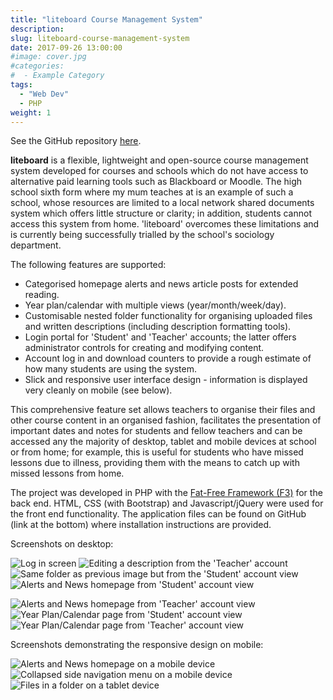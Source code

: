 ```yaml
---
title: "liteboard Course Management System"
description:
slug: liteboard-course-management-system
date: 2017-09-26 13:00:00
#image: cover.jpg
#categories:
#  - Example Category
tags:
  - "Web Dev"
  - PHP
weight: 1
---
```


See the GitHub repository [here](https://github.com/jemgunay/liteboard).

**liteboard** is a flexible, lightweight and open-source course management system developed for courses and schools which
do not have access to alternative paid learning tools such as Blackboard or Moodle. The high school sixth form where my
mum teaches at is an example of such a school, whose resources are limited to a local network shared documents system
which offers little structure or clarity; in addition, students cannot access this system from home. 'liteboard'
overcomes these limitations and is currently being successfully trialled by the school's sociology department.

The following features are supported:

- Categorised homepage alerts and news article posts for extended reading.
- Year plan/calendar with multiple views (year/month/week/day).
- Customisable nested folder functionality for organising uploaded files and written descriptions (including description
  formatting tools).
- Login portal for 'Student' and 'Teacher' accounts; the latter offers administrator controls for creating and modifying
  content.
- Account log in and download counters to provide a rough estimate of how many students are using the system.
- Slick and responsive user interface design - information is displayed very cleanly on mobile (see below).

This comprehensive feature set allows teachers to organise their files and other course content in an organised fashion,
facilitates the presentation of important dates and notes for students and fellow teachers and can be accessed any the
majority of desktop, tablet and mobile devices at school or from home; for example, this is useful for students who have
missed lessons due to illness, providing them with the means to catch up with missed lessons from home.

The project was developed in PHP with the [Fat-Free Framework (F3)](https://fatfreeframework.com) for the back end. HTML, CSS (with Bootstrap) and
Javascript/jQuery were used for the front end functionality. The application files can be found on GitHub (link at the
bottom) where installation instructions are provided.

Screenshots on desktop:

![Log in screen](frame.png) ![Editing a description from the 'Teacher' account](frame2.png) 
![Same folder as previous image but from the 'Student' account view](frame3.png) ![Alerts and News homepage from 'Student' account view](frame4.png)

![Alerts and News homepage from 'Teacher' account view](frame5.png) ![Year Plan/Calendar page from 'Student' account view](frame6.png) ![Year Plan/Calendar page from 'Teacher' account view](frame7.png)

Screenshots demonstrating the responsive design on mobile:

![Alerts and News homepage on a mobile device](frame8.png) ![Collapsed side navigation menu on a mobile device](frame9.png)
![Files in a folder on a tablet device](frame10.png)